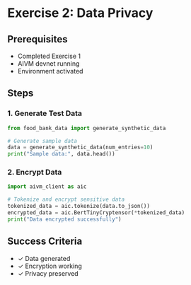# Exercise 2: Data Privacy

## Prerequisites

- Completed Exercise 1
- AIVM devnet running
- Environment activated

## Steps

### **1. Generate Test Data**

```python
from food_bank_data import generate_synthetic_data

# Generate sample data
data = generate_synthetic_data(num_entries=10)
print("Sample data:", data.head())
```

### **2. Encrypt Data**

```python
import aivm_client as aic

# Tokenize and encrypt sensitive data
tokenized_data = aic.tokenize(data.to_json())
encrypted_data = aic.BertTinyCryptensor(*tokenized_data)
print("Data encrypted successfully")
```

## Success Criteria

- ✓ Data generated
- ✓ Encryption working
- ✓ Privacy preserved
